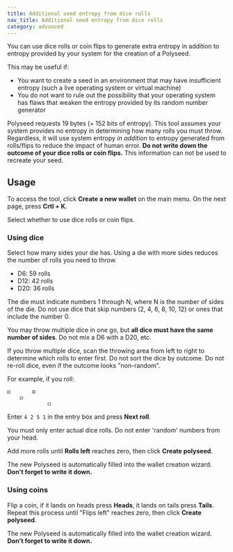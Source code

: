 ```yaml
---
title: Additional seed entropy from dice rolls
nav_title: Additional seed entropy from dice rolls
category: advanced
---
```


You can use dice rolls or coin flips to generate extra entropy in addition to entropy provided by your system for the creation of a Polyseed.

This may be useful if:

- You want to create a seed in an environment that may have insufficient entropy (such a live operating system or virtual machine)
- You do not want to rule out the possibility that your operating system has flaws that weaken the entropy provided by its random number generator

Polyseed requests 19 bytes (= 152 bits of entropy). This tool assumes your system provides no entropy in determining how many rolls you must throw. Regardless, it will use system entropy _in addition_ to entropy generated from rolls/flips to reduce the impact of human error. **Do not write down the outcome of your dice rolls or coin flips.** This information can not be used to recreate your seed. 

## Usage

To access the tool, click **Create a new wallet** on the main menu. On the next page, press **Crtl + K**.

Select whether to use dice rolls or coin flips. 

### Using dice

Select how many sides your die has. Using a die with more sides reduces the number of rolls you need to throw.

- D6: 59 rolls
- D12: 42 rolls
- D20: 36 rolls

The die must indicate numbers 1 through N, where N is the number of sides of the die. Do not use dice that skip numbers (2, 4, 6, 8, 10, 12) or ones that include the number 0.

You may throw multiple dice in one go, but **all dice must have the same number of sides**. Do not mix a D6 with a D20, etc.

If you throw multiple dice, scan the throwing area from left to right to determine which rolls to enter first. Do not sort the dice by outcome. Do not re-roll dice, even if the outcome looks "non-random".

For example, if you roll:

    ⚃       ⚄
        ⚁
                 ⚀

Enter `4 2 5 1` in the entry box and press **Next roll**. 

You must only enter actual dice rolls. Do not enter 'random' numbers from your head.

Add more rolls until **Rolls left** reaches zero, then click **Create polyseed**.

The new Polyseed is automatically filled into the wallet creation wizard. **Don't forget to write it down.**

### Using coins

Flip a coin, if it lands on heads press **Heads**, it lands on tails press **Tails**. Repeat this process until "Flips left" reaches zero, then click **Create polyseed**.

The new Polyseed is automatically filled into the wallet creation wizard. **Don't forget to write it down.**
